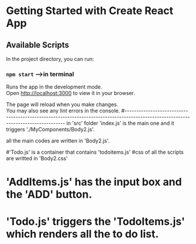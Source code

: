 # Getting Started with Create React App
## Available Scripts

In the project directory, you can run:

### `npm start` -->in terminal

Runs the app in the development mode.\
Open [http://localhost:3000](http://localhost:3000) to view it in your browser.

The page will reload when you make changes.\
You may also see any lint errors in the console.
#----------------------------------------------------------------------------------------------------------------------------------
in 'src' folder 'index.js' is the main one and it triggers './MyComponents/Body2.js'.

all the main codes are written in 'Body2.js'.

#'Todo.js' is a container that contains 'todoitems.js'
#css of all the scripts are writted in 'Body2.css'
# 'AddItems.js' has the input box and the 'ADD' button.
# 'Todo.js' triggers the 'TodoItems.js' which renders all the to do list.



